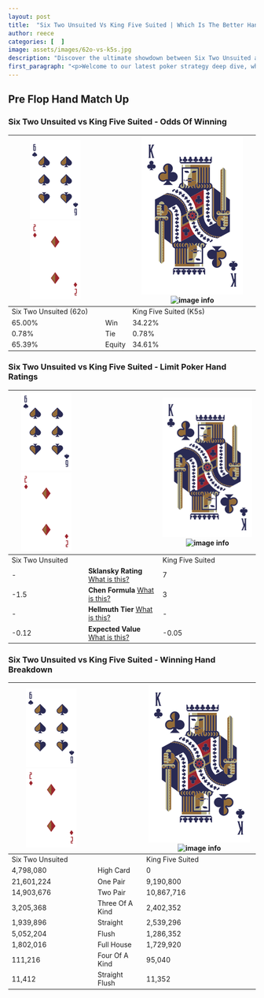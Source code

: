 ```yaml
---
layout: post
title:  "Six Two Unsuited Vs King Five Suited | Which Is The Better Hand In Poker? A Complete Guide"
author: reece
categories: [  ]
image: assets/images/62o-vs-k5s.jpg
description: "Discover the ultimate showdown between Six Two Unsuited and King Five Suited in poker! Uncover the odds, strategies, and scenarios where one hand triumphs over the other. Get ready to up your poker game with this thrilling analysis."
first_paragraph: "<p>Welcome to our latest poker strategy deep dive, where we're pitting two distinct hands against each other in a high-stakes showdown: Six Two Unsuited vs King Five Suited.</p><p>In the dynamic world of poker, every decision counts, and knowing which hand holds the upper hand is key to your success at the table.</p><p>In this article, we'll dissect these two hands, explore the scenarios where one dominates the other, and equip you with the knowledge to make strategic choices that can tip the odds in your favor.</p><p>Get ready to unravel the intriguing dynamics of these poker hands and elevate your game to new heights.</p>"
---
```




[comment]: # (sp0)

## Pre Flop Hand Match Up

<div class="table hand-ratings" markdown="1"> 



### Six Two Unsuited vs King Five Suited - Odds Of Winning


    
| ![image info](assets/images/hand1/6.png) ![image info](assets/images/hand1/2o.png) |  | ![image info](assets/images/hand2/K.png) ![image info](assets/images/hand2/5s.png) |
| -------- | -------- | -------- |
| Six Two Unsuited (62o) |  | King Five Suited (K5s) |
| 65.00% | Win | 34.22% |
| 0.78% | Tie | 0.78% |
| 65.39% | Equity | 34.61% |




[comment]: # (sp1)



### Six Two Unsuited vs King Five Suited - Limit Poker Hand Ratings


    
| ![image info](assets/images/hand1/6.png) ![image info](assets/images/hand1/2o.png) |  | ![image info](assets/images/hand2/K.png) ![image info](assets/images/hand2/5s.png) |
| -------- | -------- | -------- |
| Six Two Unsuited |  | King Five Suited |
| - | **Sklansky Rating** [What is this?](/sklansky-rating-explained) | 7 |
| -1.5 | **Chen Formula** [What is this?](/chen-formula-explained) | 3 |
| - | **Hellmuth Tier** [What is this?](/Hellmuth-tier-explained) | - |
| -0.12 | **Expected Value** [What is this?](/expected-value-explained) | -0.05 |




[comment]: # (sp2)



### Six Two Unsuited vs King Five Suited - Winning Hand Breakdown


    
| ![image info](assets/images/hand1/6.png) ![image info](assets/images/hand1/2o.png) |  | ![image info](assets/images/hand2/K.png) ![image info](assets/images/hand2/5s.png) |
| -------- | -------- | -------- |
| Six Two Unsuited |  | King Five Suited |
| 4,798,080 | High Card | 0 |
| 21,601,224 | One Pair | 9,190,800 |
| 14,903,676 | Two Pair | 10,867,716 |
| 3,205,368 | Three Of A Kind | 2,402,352 |
| 1,939,896 | Straight | 2,539,296 |
| 5,052,204 | Flush | 1,286,352 |
| 1,802,016 | Full House | 1,729,920 |
| 111,216 | Four Of A Kind | 95,040 |
| 11,412 | Straight Flush | 11,352 |




[comment]: # (sp3)



</div>

[comment]: # (sp4)



[comment]: # (sp5)

